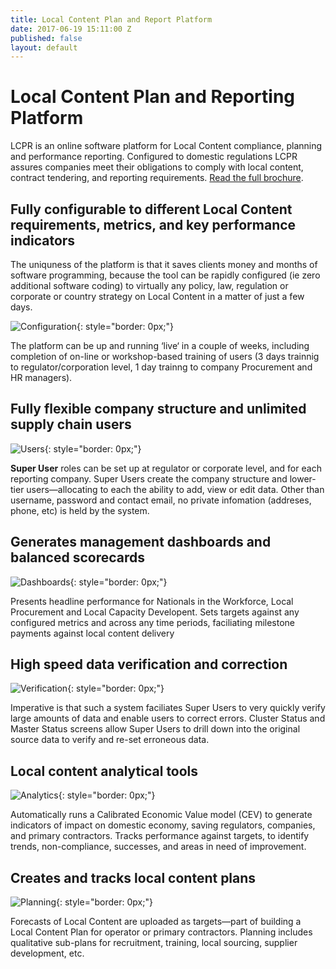 ```yaml
---
title: Local Content Plan and Report Platform
date: 2017-06-19 15:11:00 Z
published: false
layout: default
---
```


# Local Content Plan and Reporting Platform

LCPR is an online software platform for Local Content compliance, planning and performance reporting. Configured to domestic regulations LCPR assures companies meet their obligations to comply with local content, contract tendering, and reporting requirements.  [Read the full brochure](https://www.dai.com/uploads/LCPR%20Brochure%20(r8)%20pdf.pdf).

## Fully configurable to different Local Content requirements, metrics, and key performance indicators

The uniquness of the platform is that it saves clients money and months of software programming, because the tool can be rapidly configured (ie zero additional software coding) to virtually any policy, law, regulation or corporate or country strategy on Local Content in a matter of just a few days.

![Configuration](/uploads/lcpr-configure.png){: style="border: 0px;"}

The platform can be up and running ‘live‘ in a couple of weeks, including completion of on-line or workshop-based training of users (3 days trainnig to regulator/corporation level, 1 day trainng to company Procurement and HR managers).

## Fully flexible company structure and unlimited supply chain users

![Users](/uploads/lcpr-users.png){: style="border: 0px;"}

**Super User** roles can be set up at regulator or corporate level, and for each reporting company. Super Users create the company structure
and lower-tier users—allocating to each the ability to add, view or edit data. Other than username, password and contact email, no private infomation (addreses, phone, etc) is held by the system.

## Generates management dashboards and balanced scorecards

![Dashboards](/uploads/lcpr-dashboard.png){: style="border: 0px;"}

Presents headline performance for Nationals in the Workforce, Local Procurement and Local Capacity Developent. Sets targets against any configured metrics and across any time periods, faciliating milestone payments against local content delivery

## High speed data verification and correction

![Verification](/uploads/lcpr-verification.png){: style="border: 0px;"}

Imperative is that such a system faciliates Super Users to very quickly verify large amounts of data and enable users to correct errors. Cluster Status and Master Status screens allow Super Users to drill down into the original source data to verify and re-set erroneous data. 

## Local content analytical tools

![Analytics](/uploads/lcpr-analytics.png){: style="border: 0px;"}

Automatically runs a Calibrated Economic Value model (CEV) to generate indicators of impact on domestic economy, saving regulators, companies, and primary contractors. Tracks performance against targets, to identify trends, non-compliance, successes, and areas in need of improvement.

## Creates and tracks local content plans

![Planning](/uploads/lcpr-plan.png){: style="border: 0px;"}

Forecasts of Local Content are uploaded as targets—part of building a Local Content Plan for operator or primary contractors. Planning includes qualitative sub-plans for recruitment, training, local sourcing, supplier development, etc.
